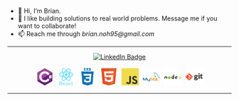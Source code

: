 - 👋 Hi, I’m Brian.
- 💞️ I like building solutions to real world problems. Message me if you want to collaborate! 
- 📫 Reach me through _brian.noh95@gmail.com_
--- 
  <div id="badges" align="center">
    <a href="https://www.linkedin.com/in/brian-noh/">
      <img src="https://img.shields.io/badge/LinkedIn-blue?style=for-the-badge&logo=linkedin&logoColor=white" alt="LinkedIn Badge"/>
    </a>
<!--     <a href="https://www.youtube.com/channel/UCEOXQAJqFCAoFfVP_9vSJxQ">
      <img src="https://img.shields.io/badge/YouTube-red?style=for-the-badge&logo=youtube&logoColor=white" alt="Youtube Badge"/>
    </a>
    <a href="https://twitter.com/yodelguanzon">
      <img src="https://img.shields.io/badge/Twitter-blue?style=for-the-badge&logo=twitter&logoColor=white" alt="Twitter Badge"/>
    </a> -->
    <div>
      <img src="https://komarev.com/ghpvc/?username=your-github-noh24&style=flat-square&color=blue" alt=""/>
    </div>
  </div>
  
<div align="center"> 
  <img src="https://github.com/devicons/devicon/blob/master/icons/csharp/csharp-original.svg" title="CSharp" **alt="CSharp" width="40" height="40"/>&nbsp;
  <img src="https://github.com/devicons/devicon/blob/master/icons/react/react-original-wordmark.svg" title="React" alt="React" width="40" height="40"/>&nbsp;
  <img src="https://github.com/devicons/devicon/blob/master/icons/css3/css3-plain-wordmark.svg"  title="CSS3" alt="CSS" width="40" height="40"/>&nbsp;
  <img src="https://github.com/devicons/devicon/blob/master/icons/html5/html5-original.svg" title="HTML5" alt="HTML" width="40" height="40"/>&nbsp;
  <img src="https://github.com/devicons/devicon/blob/master/icons/javascript/javascript-original.svg" title="JavaScript" alt="JavaScript" width="40" height="40"/>&nbsp;
  <img src="https://github.com/devicons/devicon/blob/master/icons/mysql/mysql-original-wordmark.svg" title="MySQL"  alt="MySQL" width="40" height="40"/>&nbsp;
  <img src="https://github.com/devicons/devicon/blob/master/icons/nodejs/nodejs-original-wordmark.svg" title="NodeJS" alt="NodeJS" width="40" height="40"/>&nbsp;
  <img src="https://github.com/devicons/devicon/blob/master/icons/git/git-original-wordmark.svg" title="Git" **alt="Git" width="40" height="40"/>
</div>

---

<!--
<p align="center">
  <a href="https://git.io/streak-stats">
    <img align="center" src="http://github-readme-streak-stats.herokuapp.com?user=noh24&theme=dracula">
  </a>
  <br>
  <br>
  <a href="https://github.com/noh24">
    <img align="center" src="https://github-readme-stats.vercel.app/api?username=noh24&count_private=true&show_icons=true&theme=dracula"/>
  </a>
  <br>
  <br>
  <a href="https://github.com/noh24">
    <img align="center" src="https://github-readme-stats.vercel.app/api/top-langs/?username=noh24&layout=compact&theme=dracula"/>
  <a>
</p>
    -->
<!-- -
noh24/noh24 is a ✨ special ✨ repository because its `README.md` (this file) appears on your GitHub profile.
You can click the Preview link to take a look at your changes.
- -->
